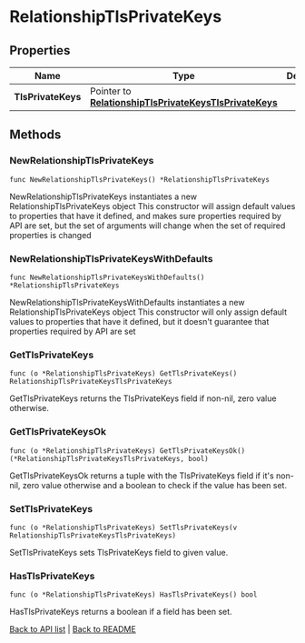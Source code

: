 # RelationshipTlsPrivateKeys

## Properties

Name | Type | Description | Notes
------------ | ------------- | ------------- | -------------
**TlsPrivateKeys** | Pointer to [**RelationshipTlsPrivateKeysTlsPrivateKeys**](RelationshipTlsPrivateKeysTlsPrivateKeys.md) |  | [optional] 

## Methods

### NewRelationshipTlsPrivateKeys

`func NewRelationshipTlsPrivateKeys() *RelationshipTlsPrivateKeys`

NewRelationshipTlsPrivateKeys instantiates a new RelationshipTlsPrivateKeys object
This constructor will assign default values to properties that have it defined,
and makes sure properties required by API are set, but the set of arguments
will change when the set of required properties is changed

### NewRelationshipTlsPrivateKeysWithDefaults

`func NewRelationshipTlsPrivateKeysWithDefaults() *RelationshipTlsPrivateKeys`

NewRelationshipTlsPrivateKeysWithDefaults instantiates a new RelationshipTlsPrivateKeys object
This constructor will only assign default values to properties that have it defined,
but it doesn't guarantee that properties required by API are set

### GetTlsPrivateKeys

`func (o *RelationshipTlsPrivateKeys) GetTlsPrivateKeys() RelationshipTlsPrivateKeysTlsPrivateKeys`

GetTlsPrivateKeys returns the TlsPrivateKeys field if non-nil, zero value otherwise.

### GetTlsPrivateKeysOk

`func (o *RelationshipTlsPrivateKeys) GetTlsPrivateKeysOk() (*RelationshipTlsPrivateKeysTlsPrivateKeys, bool)`

GetTlsPrivateKeysOk returns a tuple with the TlsPrivateKeys field if it's non-nil, zero value otherwise
and a boolean to check if the value has been set.

### SetTlsPrivateKeys

`func (o *RelationshipTlsPrivateKeys) SetTlsPrivateKeys(v RelationshipTlsPrivateKeysTlsPrivateKeys)`

SetTlsPrivateKeys sets TlsPrivateKeys field to given value.

### HasTlsPrivateKeys

`func (o *RelationshipTlsPrivateKeys) HasTlsPrivateKeys() bool`

HasTlsPrivateKeys returns a boolean if a field has been set.


[Back to API list](../README.md#documentation-for-api-endpoints) | [Back to README](../README.md)


